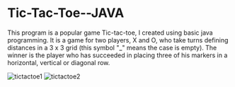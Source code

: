 # Tic-Tac-Toe--JAVA
This program is a popular game Tic-tac-toe, I created using basic java programming. It is a game for two players, X and O, who take turns defining distances in a 3 x 3 grid 
(this symbol  "_"  means the case is empty). The winner is the player who has succeeded in placing three of his markers in a horizontal, vertical or diagonal row.

![tictactoe1](https://user-images.githubusercontent.com/40955969/86475691-7023aa00-bd45-11ea-822a-73263c8db3cc.png)
![tictactoe2](https://user-images.githubusercontent.com/40955969/86475703-73b73100-bd45-11ea-81cc-e6404ce33413.png)
